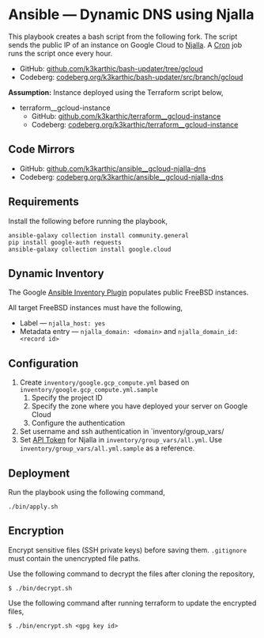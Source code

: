 # Ansible — Dynamic DNS using Njalla

This playbook creates a bash script from the following fork. The script sends the public IP of an instance on Google Cloud to [Njalla](https://njal.la/). A [Cron](https://en.wikipedia.org/wiki/Cron) job runs the script once every hour.
* GitHub: [github.com/k3karthic/bash-updater/tree/gcloud](https://github.com/k3karthic/bash-updater/tree/gcloud)
* Codeberg: [codeberg.org/k3karthic/bash-updater/src/branch/gcloud](https://codeberg.org/k3karthic/bash-updater/src/branch/gcloud)

**Assumption:** Instance deployed using the Terraform script below,
- terraform__gcloud-instance
    - GitHub: [github.com/k3karthic/terraform__gcloud-instance](https://github.com/k3karthic/terraform__gcloud-instance)
    - Codeberg: [codeberg.org/k3karthic/terraform__gcloud-instance](https://codeberg.org/k3karthic/terraform__gcloud-instance)

## Code Mirrors

* GitHub: [github.com/k3karthic/ansible__gcloud-njalla-dns](https://github.com/k3karthic/ansible__gcloud-njalla-dns/)
* Codeberg: [codeberg.org/k3karthic/ansible__gcloud-njalla-dns](https://codeberg.org/k3karthic/ansible__gcloud-njalla-dns)

## Requirements

Install the following before running the playbook,
```
ansible-galaxy collection install community.general
pip install google-auth requests
ansible-galaxy collection install google.cloud
```

## Dynamic Inventory

The Google [Ansible Inventory Plugin](https://docs.ansible.com/ansible/latest/collections/google/cloud/gcp_compute_inventory.html) populates public FreeBSD instances.

All target FreeBSD instances must have the following,
* Label — `njalla_host: yes`
* Metadata entry — `njalla_domain: <domain>` and `njalla_domain_id: <record id>`

## Configuration

1. Create `inventory/google.gcp_compute.yml` based on `inventory/google.gcp_compute.yml.sample`
    1. Specify the project ID 
    1. Specify the zone where you have deployed your server on Google Cloud
    1. Configure the authentication
1. Set username and ssh authentication in `inventory/group_vars/
1. Set [API Token](https://njal.la/settings/api/) for Njalla in `inventory/group_vars/all.yml`. Use `inventory/group_vars/all.yml.sample` as a reference.

## Deployment

Run the playbook using the following command,
```
./bin/apply.sh
```

## Encryption

Encrypt sensitive files (SSH private keys) before saving them. `.gitignore` must contain the unencrypted file paths.

Use the following command to decrypt the files after cloning the repository,

```
$ ./bin/decrypt.sh
```

Use the following command after running terraform to update the encrypted files,

```
$ ./bin/encrypt.sh <gpg key id>
```
